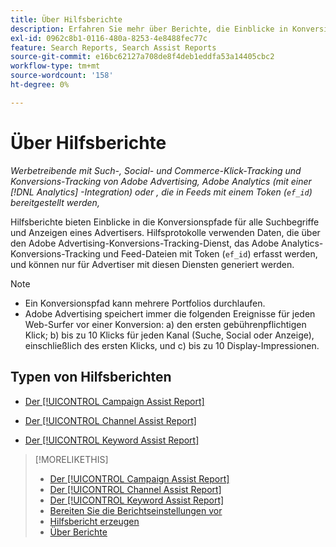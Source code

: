```yaml
---
title: Über Hilfsberichte
description: Erfahren Sie mehr über Berichte, die Einblicke in Konversionspfade bieten.
exl-id: 0962c8b1-0116-480a-8253-4e8488fec77c
feature: Search Reports, Search Assist Reports
source-git-commit: e16bc62127a708de8f4deb1eddfa53a14405cbc2
workflow-type: tm+mt
source-wordcount: '158'
ht-degree: 0%

---
```


# Über Hilfsberichte

*Werbetreibende mit Such-, Social- und Commerce-Klick-Tracking und Konversions-Tracking von Adobe Advertising, Adobe Analytics (mit einer [!DNL Analytics] -Integration) oder , die in Feeds mit einem Token (`ef_id`) bereitgestellt werden,*

Hilfsberichte bieten Einblicke in die Konversionspfade für alle Suchbegriffe und Anzeigen eines Advertisers. Hilfsprotokolle verwenden Daten, die über den Adobe Advertising-Konversions-Tracking-Dienst, das Adobe Analytics-Konversions-Tracking und Feed-Dateien mit Token (`ef_id`) erfasst werden, und können nur für Advertiser mit diesen Diensten generiert werden.

>[!NOTE]
>
>* Ein Konversionspfad kann mehrere Portfolios durchlaufen.
>* Adobe Advertising speichert immer die folgenden Ereignisse für jeden Web-Surfer vor einer Konversion: a) den ersten gebührenpflichtigen Klick; b) bis zu 10 Klicks für jeden Kanal (Suche, Social oder Anzeige), einschließlich des ersten Klicks, und c) bis zu 10 Display-Impressionen.

## Typen von Hilfsberichten

* [Der [!UICONTROL Campaign Assist Report]](/help/search-social-commerce/reports/management/assist/campaign-assist-report.md)

* [Der [!UICONTROL Channel Assist Report]](/help/search-social-commerce/reports/management/assist/channel-assist-report.md)

* [Der [!UICONTROL Keyword Assist Report]](/help/search-social-commerce/reports/management/assist/keyword-assist-report.md)

>[!MORELIKETHIS]
>
>* [Der [!UICONTROL Campaign Assist Report]](campaign-assist-report.md)
>* [Der [!UICONTROL Channel Assist Report]](channel-assist-report.md)
>* [Der [!UICONTROL Keyword Assist Report]](keyword-assist-report.md)
>* [Bereiten Sie die Berichtseinstellungen vor](assist-report-settings.md)
>* [ Hilfsbericht erzeugen](assist-report-generate.md)
>* [Über Berichte](/help/search-social-commerce/reports/report-about.md)
